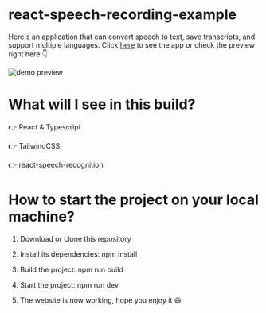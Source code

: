 # react-speech-recording-example

Here's an application that can convert speech to text, save transcripts, and support multiple languages.  Click [here](https://react-speech-recording-example.vercel.app/) to see the app or check the preview right here 👇

<img src="./public/assets/demo.png" alt="demo preview">

# What will I see in this build?

👉 React & Typescript

👉 TailwindCSS

👉 react-speech-recognition

# How to start the project on your local machine?

1. Download or clone this repository

2. Install its dependencies: npm install

3. Build the project: npm run build

4. Start the project: npm run dev

5. The website is now working, hope you enjoy it 😃
